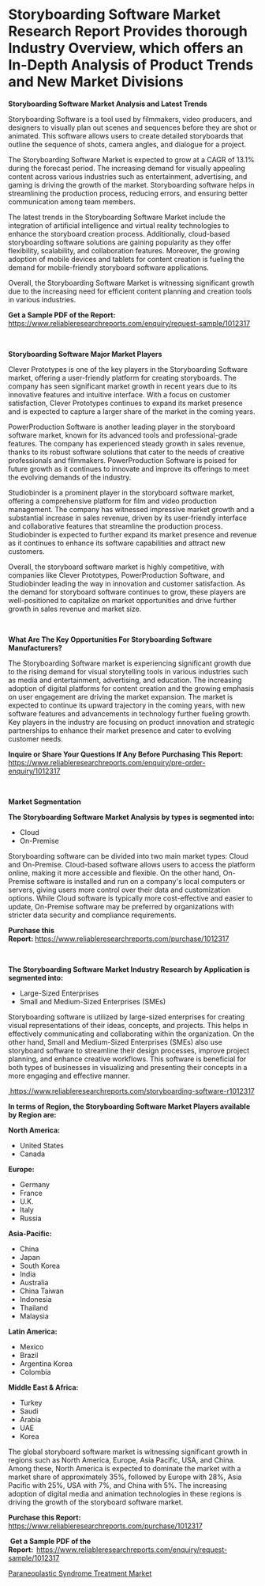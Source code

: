 <p><h1>Storyboarding Software Market Research Report Provides thorough Industry Overview, which offers an In-Depth Analysis of Product Trends and New Market Divisions</h1></p><p><strong>Storyboarding Software Market Analysis and Latest Trends</strong></p>
<p><p>Storyboarding Software is a tool used by filmmakers, video producers, and designers to visually plan out scenes and sequences before they are shot or animated. This software allows users to create detailed storyboards that outline the sequence of shots, camera angles, and dialogue for a project.</p><p>The Storyboarding Software Market is expected to grow at a CAGR of 13.1% during the forecast period. The increasing demand for visually appealing content across various industries such as entertainment, advertising, and gaming is driving the growth of the market. Storyboarding software helps in streamlining the production process, reducing errors, and ensuring better communication among team members.</p><p>The latest trends in the Storyboarding Software Market include the integration of artificial intelligence and virtual reality technologies to enhance the storyboard creation process. Additionally, cloud-based storyboarding software solutions are gaining popularity as they offer flexibility, scalability, and collaboration features. Moreover, the growing adoption of mobile devices and tablets for content creation is fueling the demand for mobile-friendly storyboard software applications.</p><p>Overall, the Storyboarding Software Market is witnessing significant growth due to the increasing need for efficient content planning and creation tools in various industries.</p></p>
<p><strong>Get a Sample PDF of the Report:&nbsp;</strong> <a href="https://www.reliableresearchreports.com/enquiry/request-sample/1012317">https://www.reliableresearchreports.com/enquiry/request-sample/1012317</a></p>
<p>&nbsp;</p>
<p><strong>Storyboarding Software Major Market Players</strong></p>
<p><p>Clever Prototypes is one of the key players in the Storyboarding Software market, offering a user-friendly platform for creating storyboards. The company has seen significant market growth in recent years due to its innovative features and intuitive interface. With a focus on customer satisfaction, Clever Prototypes continues to expand its market presence and is expected to capture a larger share of the market in the coming years.</p><p>PowerProduction Software is another leading player in the storyboard software market, known for its advanced tools and professional-grade features. The company has experienced steady growth in sales revenue, thanks to its robust software solutions that cater to the needs of creative professionals and filmmakers. PowerProduction Software is poised for future growth as it continues to innovate and improve its offerings to meet the evolving demands of the industry.</p><p>Studiobinder is a prominent player in the storyboard software market, offering a comprehensive platform for film and video production management. The company has witnessed impressive market growth and a substantial increase in sales revenue, driven by its user-friendly interface and collaborative features that streamline the production process. Studiobinder is expected to further expand its market presence and revenue as it continues to enhance its software capabilities and attract new customers.</p><p>Overall, the storyboard software market is highly competitive, with companies like Clever Prototypes, PowerProduction Software, and Studiobinder leading the way in innovation and customer satisfaction. As the demand for storyboard software continues to grow, these players are well-positioned to capitalize on market opportunities and drive further growth in sales revenue and market size.</p></p>
<p>&nbsp;</p>
<p><strong>What Are The Key Opportunities For Storyboarding Software Manufacturers?</strong></p>
<p><p>The Storyboarding Software market is experiencing significant growth due to the rising demand for visual storytelling tools in various industries such as media and entertainment, advertising, and education. The increasing adoption of digital platforms for content creation and the growing emphasis on user engagement are driving the market expansion. The market is expected to continue its upward trajectory in the coming years, with new software features and advancements in technology further fueling growth. Key players in the industry are focusing on product innovation and strategic partnerships to enhance their market presence and cater to evolving customer needs.</p></p>
<p><strong>Inquire or Share Your Questions If Any Before Purchasing This Report:</strong> <a href="https://www.reliableresearchreports.com/enquiry/pre-order-enquiry/1012317">https://www.reliableresearchreports.com/enquiry/pre-order-enquiry/1012317</a></p>
<p>&nbsp;</p>
<p><strong>Market Segmentation</strong></p>
<p><strong>The Storyboarding Software Market Analysis by types is segmented into:</strong></p>
<p><ul><li>Cloud</li><li>On-Premise</li></ul></p>
<p><p>Storyboarding software can be divided into two main market types: Cloud and On-Premise. Cloud-based software allows users to access the platform online, making it more accessible and flexible. On the other hand, On-Premise software is installed and run on a company's local computers or servers, giving users more control over their data and customization options. While Cloud software is typically more cost-effective and easier to update, On-Premise software may be preferred by organizations with stricter data security and compliance requirements.</p></p>
<p><strong>Purchase this Report:&nbsp;</strong><a href="https://www.reliableresearchreports.com/purchase/1012317">https://www.reliableresearchreports.com/purchase/1012317</a></p>
<p>&nbsp;</p>
<p><strong>The Storyboarding Software Market Industry Research by Application is segmented into:</strong></p>
<p><ul><li>Large-Sized Enterprises</li><li>Small and Medium-Sized Enterprises (SMEs)</li></ul></p>
<p><p>Storyboarding software is utilized by large-sized enterprises for creating visual representations of their ideas, concepts, and projects. This helps in effectively communicating and collaborating within the organization. On the other hand, Small and Medium-Sized Enterprises (SMEs) also use storyboard software to streamline their design processes, improve project planning, and enhance creative workflows. This software is beneficial for both types of businesses in visualizing and presenting their concepts in a more engaging and effective manner.</p></p>
<p><a href="https://www.reliableresearchreports.com/storyboarding-software-r1012317">&nbsp;https://www.reliableresearchreports.com/storyboarding-software-r1012317</a></p>
<p><strong>In terms of Region, the Storyboarding Software Market Players available by Region are:</strong></p>
<p>
    <p> <strong> North America: </strong>
        <ul>
            <li>United States</li>
            <li>Canada</li>
        </ul>
        </p> 
    <p> <strong> Europe: </strong>
        <ul>
            <li>Germany</li>
            <li>France</li>
            <li>U.K.</li>
            <li>Italy</li>
            <li>Russia</li>
        </ul>
        </p> 
    <p> <strong> Asia-Pacific: </strong>
        <ul>
            <li>China</li>
            <li>Japan</li>
            <li>South Korea</li>
            <li>India</li>
            <li>Australia</li>
            <li>China Taiwan</li>
            <li>Indonesia</li>
            <li>Thailand</li>
            <li>Malaysia</li>
        </ul>
        </p> 
    <p> <strong> Latin America: </strong>
        <ul>
            <li>Mexico</li>
            <li>Brazil</li>
            <li>Argentina Korea</li>
            <li>Colombia</li>
        </ul>
        </p> 
    <p> <strong> Middle East & Africa: </strong>
        <ul>
            <li>Turkey</li>
            <li>Saudi</li>
            <li>Arabia</li>
            <li>UAE</li>
            <li>Korea</li>
        </ul>
    </p>
    </p>
<p><p>The global storyboard software market is witnessing significant growth in regions such as North America, Europe, Asia Pacific, USA, and China. Among these, North America is expected to dominate the market with a market share of approximately 35%, followed by Europe with 28%, Asia Pacific with 25%, USA with 7%, and China with 5%. The increasing adoption of digital media and animation technologies in these regions is driving the growth of the storyboard software market.</p></p>
<p><strong>Purchase this Report: </strong><a href="https://www.reliableresearchreports.com/purchase/1012317">https://www.reliableresearchreports.com/purchase/1012317</a></p>
<p>&nbsp;<strong>Get a Sample PDF of the Report:&nbsp;&nbsp;</strong><a href="https://www.reliableresearchreports.com/enquiry/request-sample/1012317">https://www.reliableresearchreports.com/enquiry/request-sample/1012317</a></p>
<p><strong></strong></p>
<p><p><a href="https://github.com/vimar16th/Market-Research-Report-List-4/blob/main/paraneoplastic-syndrome-treatment-market.md">Paraneoplastic Syndrome Treatment Market</a></p></p>